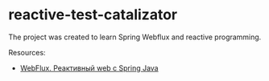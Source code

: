 # reactive-test-catalizator

The project was created to learn Spring Webflux and reactive programming. 

Resources:

- [WebFlux. Реактивный web с Spring Java](https://www.youtube.com/watch?v=pmzeobajr4o&list=PLU2ftbIeotGpGXRr8FHAjJrQoimWox2Uj)
